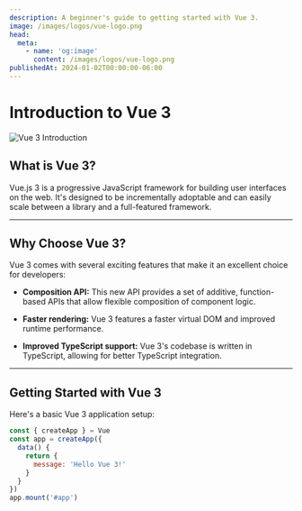 ```yaml
---
description: A beginner's guide to getting started with Vue 3.
image: /images/logos/vue-logo.png
head:
  meta:
    - name: 'og:image'
      content: /images/logos/vue-logo.png
publishedAt: 2024-01-02T00:00:00-06:00
---
```

# Introduction to Vue 3

![Vue 3 Introduction](/images/logos/vue-logo.png)

## What is Vue 3?

Vue.js 3 is a progressive JavaScript framework for building user interfaces on the web. It's designed to be incrementally adoptable and can easily scale between a library and a full-featured framework.

---

## Why Choose Vue 3?

Vue 3 comes with several exciting features that make it an excellent choice for developers:

* **Composition API:** This new API provides a set of additive, function-based APIs that allow flexible composition of component logic.

* **Faster rendering:** Vue 3 features a faster virtual DOM and improved runtime performance.

* **Improved TypeScript support:** Vue 3's codebase is written in TypeScript, allowing for better TypeScript integration.

---

## Getting Started with Vue 3

Here's a basic Vue 3 application setup:

```js
const { createApp } = Vue
const app = createApp({
  data() {
    return {
      message: 'Hello Vue 3!'
    }
  }
})
app.mount('#app')
```
